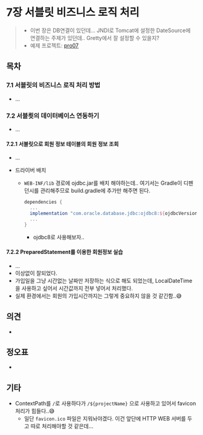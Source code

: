 # 7장 서블릿 비즈니스 로직 처리

> * 이번 장은 DB연결이 있던데... JNDI로 Tomcat에 설정한 DateSource에 연결하는 주제가 있던데.. Gretty에서 잘 설정할 수 있을지? 
> * 예제 프로젝트: [pro07](pro07)



## 목차

### 7.1 서블릿의 비즈니스 로직 처리 방법

* ...



### 7.2 서블릣의 데이터베이스 연동하기

* ...

#### 7.2.1 서블릿으로 회원 정보 테이블의 회원 정보 조회

* ...

* 드라이버 배치
  * `WEB-INF/lib` 경로에 ojdbc.jar를 배치 해야하는데.. 여기서는 Gradle이 디펜던시를 관리해주므로 build.gradle에 추가만 해주면 된다.
  
    ```groovy
    dependencies {
      ...
      implementation "com.oracle.database.jdbc:ojdbc8:${ojdbcVersion}"
      ...
    }      
    ```
  
    * ojdbc8로 사용해보자..
      

#### 7.2.2 PreparedStatement를 이용한 회원정보 실습

* ...
* 이상없이 잘되었다.
* 가입일을 그냥 시간없는 날짜만 저장하는 식으로 해도 되었는데, LocalDateTime을 사용하고 싶어서 시간값까지 전부 넣어서 처리했다.
* 실제 환경에서는 회원의 가입시간까지는 그렇게 중요하지 않을 것 같긴함..😅














## 의견

* 

  

## 정오표

* 



## 기타

* ContextPath를 `/`로 사용하다가  `/${projectName}` 으로 사용하고 있어서 favicon 처리가 힘들다..😅 
  * 일단 `favicon.ico` 파일은 지워놔야겠다. 이건 앞단에 HTTP WEB 서버를 두고 따로 처리해야할 것 같은데...
